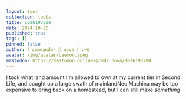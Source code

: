 ```yaml
---
layout: toot
collection: toots
title: 1026193200
date: 2024-10-26
published: true
tags: []
pinned: false
author: ⸸ commander ░ nova ⸸ :~$
avatar: /img/avatar/daemon.jpeg
mastodon: https://mastodon.online/@cmdr_nova/1026193200
---
```


I took what land amount I'm allowed to own at my current tier in Second Life, and bought up a large swath of mainlandNeo Machina may be too expensive to bring back on a homestead, but I can still make _something_
